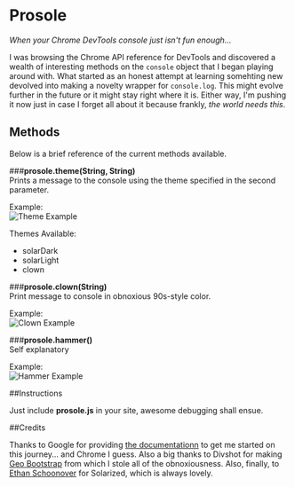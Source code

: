 Prosole
=======
_When your Chrome DevTools console just isn't fun enough..._

I was browsing the Chrome API reference for DevTools and discovered a wealth of interesting methods on the `console` object that I began playing around with. What started as an honest attempt at learning somehting new devolved into making a novelty wrapper for `console.log`. This might evolve further in the future or it might stay right where it is. Either way, I'm pushing it now just in case I forget all about it because frankly, _the world needs this_.

Methods
--
Below is a brief reference of the current methods available. 

###**prosole.theme(String, String)**  
Prints a message to the console using the theme specified in the second parameter.  

Example:  
![Theme Example](http://i.imgur.com/iefbKTY.png?1)  

Themes Available:  
- solarDark
- solarLight
- clown

###**prosole.clown(String)**  
Print message to console in obnoxious 90s-style color.  

Example:  
![Clown Example](http://i.imgur.com/Ey0uQnf.png)


###**prosole.hammer()**  
Self explanatory

Example:  
![Hammer Example](http://i.imgur.com/HnjchI2.gif)

##Instructions

Just include **prosole.js** in your site, awesome debugging shall ensue.

##Credits

Thanks to Google for providing [the documentationn](https://developer.chrome.com/devtools/docs/console-api) to get me started on this journey... and Chrome I guess. Also a big thanks to Divshot for making [Geo Bootstrap](http://divshot.github.com/geo-bootstrap) from which I stole all of the obnoxiousness. Also, finally, to [Ethan Schoonover](http://ethanschoonover.com/) for Solarized, which is always lovely. 
